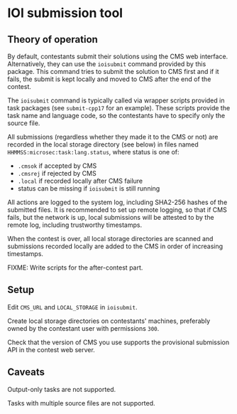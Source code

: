 # IOI submission tool

## Theory of operation

By default, contestants submit their solutions using the CMS web interface.
Alternatively, they can use the `ioisubmit` command provided by this package.
This command tries to submit the solution to CMS first and if it fails,
the submit is kept locally and moved to CMS after the end of the contest.

The `ioisubmit` command is typically called via wrapper scripts provided
in task packages (see `submit-cpp17` for an example). These scripts provide the
task name and language code, so the contestants have to specify only the source
file.

All submissions (regardless whether they made it to the CMS or not)
are recorded in the local storage directory (see below) in files
named `HHMMSS:microsec:task:lang.status`, where status is one of:

  - `.cmsok` if accepted by CMS
  - `.cmsrej` if rejected by CMS
  - `.local` if recorded locally after CMS failure
  - status can be missing if `ioisubmit` is still running

All actions are logged to the system log, including SHA2-256 hashes
of the submitted files. It is recommended to set up remote logging,
so that if CMS fails, but the network is up, local submissions will be
attested to by the remote log, including trustworthy timestamps.

When the contest is over, all local storage directories are scanned
and submissions recorded locally are added to the CMS in order of
increasing timestamps.

FIXME: Write scripts for the after-contest part.


## Setup

Edit `CMS_URL` and `LOCAL_STORAGE` in `ioisubmit`.

Create local storage directories on contestants' machines, preferably
owned by the contestant user with permissions `300`.

Check that the version of CMS you use supports the provisional submission
API in the contest web server.


## Caveats

Output-only tasks are not supported.

Tasks with multiple source files are not supported.
